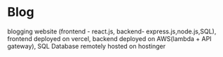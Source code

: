 # Blog
blogging website (frontend - react.js, backend- express.js,node.js,SQL),
frontend deployed on vercel,
backend deployed on AWS(lambda + API gateway),
SQL Database remotely hosted on hostinger
